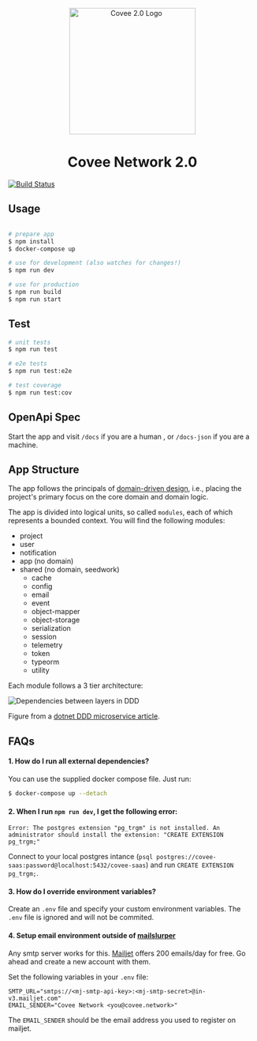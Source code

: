 <p align="center">
  <img src="https://res-4.cloudinary.com/crunchbase-production/image/upload/c_lpad,h_256,w_256,f_auto,q_auto:eco/lfswynxziggdnjunyaxo" width="256" alt="Covee 2.0 Logo" />
</p>
<h1 align="center">Covee Network 2.0</h1>

[![Build Status](https://dev.azure.com/covee-network/Covee%20Network/_apis/build/status/covee-saas-api?branchName=master)](https://dev.azure.com/covee-network/Covee%20Network/_build/latest?definitionId=8&branchName=master)

## Usage

```bash

# prepare app
$ npm install
$ docker-compose up

# use for development (also watches for changes!)
$ npm run dev

# use for production
$ npm run build
$ npm run start
```

## Test

```bash
# unit tests
$ npm run test

# e2e tests
$ npm run test:e2e

# test coverage
$ npm run test:cov
```

## OpenApi Spec

Start the app and visit `/docs` if you are a human , or `/docs-json` if you are a machine.

## App Structure

The app follows the principals of [domain-driven design](https://dddcommunity.org/learning-ddd/what_is_ddd/), i.e., placing the project's primary focus on the core domain and domain logic.


The app is divided into logical units, so called `modules`, each of which represents a bounded context. You will find the following modules:

- project 
- user
- notification
- app (no domain)
- shared (no domain, seedwork)
  - cache
  - config
  - email
  - event
  - object-mapper
  - object-storage
  - serialization
  - session
  - telemetry
  - token
  - typeorm
  - utility

Each module follows a 3 tier architecture:

![Dependencies between layers in DDD](https://docs.microsoft.com/en-us/dotnet/architecture/microservices/microservice-ddd-cqrs-patterns/media/ddd-oriented-microservice/ddd-service-layer-dependencies.png)

Figure from a [dotnet DDD microservice article](https://docs.microsoft.com/en-us/dotnet/architecture/microservices/microservice-ddd-cqrs-patterns/ddd-oriented-microservice).

## FAQs

#### 1. How do I run all external dependencies?

You can use the supplied docker compose file. Just run:

```sh
$ docker-compose up --detach
```

#### 2. When I run `npm run dev`, I get the following error: 

```
Error: The postgres extension "pg_trgm" is not installed. An administrator should install the extension: "CREATE EXTENSION pg_trgm;"
```

 Connect to your local postgres intance (`psql postgres://covee-saas:password@localhost:5432/covee-saas`) and run `CREATE EXTENSION pg_trgm;`.

 #### 3. How do I override environment variables?

 Create an `.env` file and specify your custom environment variables. The `.env` file is ignored and will not be commited.

 #### 4. Setup email environment outside of [mailslurper](http://mailslurper.com/)

Any smtp server works for this. [Mailjet](https://www.mailjet.com/) offers 200 emails/day for free. Go ahead and create a new account with them.

Set the following variables in your `.env` file:
```
SMTP_URL="smtps://<mj-smtp-api-key>:<mj-smtp-secret>@in-v3.mailjet.com"
EMAIL_SENDER="Covee Network <you@covee.network>"
```

The `EMAIL_SENDER` should be the email address you used to register on mailjet.
